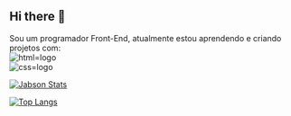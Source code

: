 ## Hi there 👋
Sou um programador Front-End, atualmente estou aprendendo e criando projetos com: 
<br>
<img src="https://img.shields.io/badge/HTML-239120?style=for-the-badge&logo=html5&logoColor=white" alt="html=logo" />
<br>
<img src="https://img.shields.io/badge/CSS-239120?&style=for-the-badge&logo=css3&logoColor=white" alt="css=logo" />


[![Jabson Stats](https://github-readme-stats.vercel.app/api?username=Jabsontois)](https://github.com/anuraghazra/github-readme-stats)

[![Top Langs](https://github-readme-stats.vercel.app/api/top-langs/?username=Jabsontois)](https://github.com/anuraghazra/github-readme-stats)
